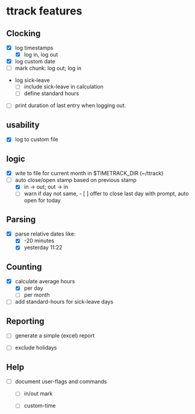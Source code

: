 # ttrack features

## Clocking

- [x] log timestamps
    - [x] log in, log out
- [x] log custom date
- [ ] mark chunk: log out; log in
- log sick-leave
    - [ ] include sick-leave in calculation
    - [ ] define standard hours
- [ ] print duration of last entry when logging out.

## usability

- [x] log to custom file
    
## logic

- [x] wite to file for current month in $TIMETRACK_DIR (~/ttrack)
- [ ] auto close/open stamp based on previous stamp
    - [x] in -> out; out -> in
    - [ ] warn if day not same, - [ ] offer to close last day with prompt, auto open for today

## Parsing

- [x] parse relative dates like:
  -[x] -20 minutes
  -[x] yesterday 11:22

## Counting

- [x] calculate average hours 
    - [x] per day
    - [ ] per month
- [ ] add standard-hours for sick-leave days

## Reporting

- [ ] generate a simple (excel) report
- [ ] exclude holidays


## Help

- [ ] document user-flags and commands
    - [ ] in/out mark
    - [ ] custom-time
    
